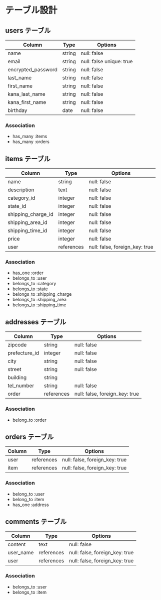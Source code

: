 # テーブル設計

## users テーブル

| Column             | Type   | Options     |
| ------------------ | ------ | ----------- |
| name               | string | null: false |
| email              | string | null: false unique: true|
| encrypted_password | string | null: false |
| last_name          | string | null: false |
| first_name         | string | null: false |
| kana_last_name     | string | null: false |
| kana_first_name    | string | null: false |
| birthday           | date   | null: false |

### Association

- has_many :items
- has_many :orders

## items テーブル

| Column              | Type       | Options     |
| ------------------  | ------     | ----------- |
| name                | string     | null: false |
| description         | text       | null: false |
| category_id         | integer    | null: false |
| state_id            | integer    | null: false |
| shipping_charge_id  | integer    | null: false |
| shipping_area_id    | integer    | null: false |
| shipping_time_id    | integer    | null: false |
| price               | integer    | null: false |
| user                | references | null: false, foreign_key: true |

### Association


- has_one :order
- belongs_to :user
- belongs_to :category
- belongs_to :state
- belongs_to :shipping_charge
- belongs_to :shipping_area
- belongs_to :shipping_time



## addresses テーブル

| Column              | Type       | Options     |
| ------------------  | ------     | ----------- |
| zipcode             | string     | null: false |
| prefecture_id        | integer    | null: false |
| city                | string     | null: false |
| street              | string     | null: false |
| building            | string     |             |
| tel_number          | string     | null: false |
| order               | references | null: false, foreign_key: true |

### Association
- belong_to :order

## orders テーブル

| Column    | Type       | Options     |
| ----------| -----------| ------------|
| user      | references | null: false, foreign_key: true |
| item      | references | null: false, foreign_key: true |


### Association
- belong_to :user
- belong_to :item
- has_one   :address


## comments テーブル

| Column    | Type       | Options     |
| ----------| -----------| ------------|
| content   | text       | null: false |
| user_name | references | null: false, foreign_key: true |
| user      | references | null: false, foreign_key: true |

### Association

- belongs_to :user
- belongs_to :item